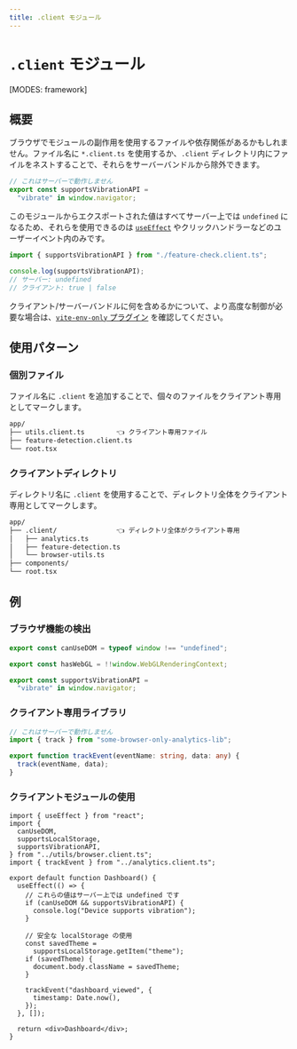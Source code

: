 ```yaml
---
title: .client モジュール
---
```


# `.client` モジュール

[MODES: framework]

## 概要

ブラウザでモジュールの副作用を使用するファイルや依存関係があるかもしれません。ファイル名に `*.client.ts` を使用するか、`.client` ディレクトリ内にファイルをネストすることで、それらをサーバーバンドルから除外できます。

```ts filename=feature-check.client.ts
// これはサーバーで動作しません
export const supportsVibrationAPI =
  "vibrate" in window.navigator;
```

このモジュールからエクスポートされた値はすべてサーバー上では `undefined` になるため、それらを使用できるのは [`useEffect`][use_effect] やクリックハンドラーなどのユーザーイベント内のみです。

```ts
import { supportsVibrationAPI } from "./feature-check.client.ts";

console.log(supportsVibrationAPI);
// サーバー: undefined
// クライアント: true | false
```

<docs-info>

クライアント/サーバーバンドルに何を含めるかについて、より高度な制御が必要な場合は、[`vite-env-only` プラグイン](https://github.com/pcattori/vite-env-only) を確認してください。

</docs-info>

## 使用パターン

### 個別ファイル

ファイル名に `.client` を追加することで、個々のファイルをクライアント専用としてマークします。

```txt
app/
├── utils.client.ts        👈 クライアント専用ファイル
├── feature-detection.client.ts
└── root.tsx
```

### クライアントディレクトリ

ディレクトリ名に `.client` を使用することで、ディレクトリ全体をクライアント専用としてマークします。

```txt
app/
├── .client/               👈 ディレクトリ全体がクライアント専用
│   ├── analytics.ts
│   ├── feature-detection.ts
│   └── browser-utils.ts
├── components/
└── root.tsx
```

## 例

### ブラウザ機能の検出

```ts filename=app/utils/browser.client.ts
export const canUseDOM = typeof window !== "undefined";

export const hasWebGL = !!window.WebGLRenderingContext;

export const supportsVibrationAPI =
  "vibrate" in window.navigator;
```

### クライアント専用ライブラリ

```ts filename=app/analytics.client.ts
// これはサーバーで動作しません
import { track } from "some-browser-only-analytics-lib";

export function trackEvent(eventName: string, data: any) {
  track(eventName, data);
}
```

### クライアントモジュールの使用

```tsx filename=app/routes/dashboard.tsx
import { useEffect } from "react";
import {
  canUseDOM,
  supportsLocalStorage,
  supportsVibrationAPI,
} from "../utils/browser.client.ts";
import { trackEvent } from "../analytics.client.ts";

export default function Dashboard() {
  useEffect(() => {
    // これらの値はサーバー上では undefined です
    if (canUseDOM && supportsVibrationAPI) {
      console.log("Device supports vibration");
    }

    // 安全な localStorage の使用
    const savedTheme =
      supportsLocalStorage.getItem("theme");
    if (savedTheme) {
      document.body.className = savedTheme;
    }

    trackEvent("dashboard_viewed", {
      timestamp: Date.now(),
    });
  }, []);

  return <div>Dashboard</div>;
}
```

[use_effect]: https://react.dev/reference/react/useEffect